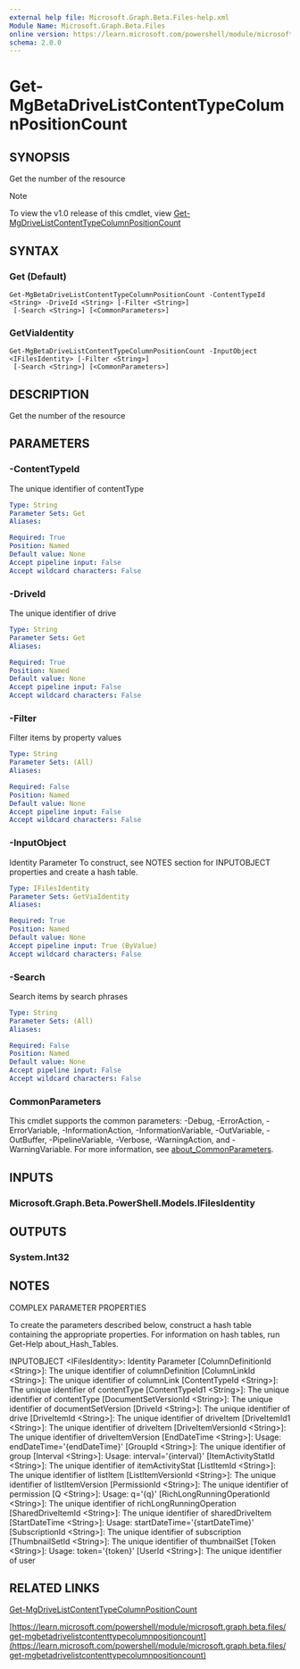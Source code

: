 ```yaml
---
external help file: Microsoft.Graph.Beta.Files-help.xml
Module Name: Microsoft.Graph.Beta.Files
online version: https://learn.microsoft.com/powershell/module/microsoft.graph.beta.files/get-mgbetadrivelistcontenttypecolumnpositioncount
schema: 2.0.0
---
```


# Get-MgBetaDriveListContentTypeColumnPositionCount

## SYNOPSIS
Get the number of the resource

> [!NOTE]
> To view the v1.0 release of this cmdlet, view [Get-MgDriveListContentTypeColumnPositionCount](/powershell/module/Microsoft.Graph.Files/Get-MgDriveListContentTypeColumnPositionCount?view=graph-powershell-1.0)

## SYNTAX

### Get (Default)
```
Get-MgBetaDriveListContentTypeColumnPositionCount -ContentTypeId <String> -DriveId <String> [-Filter <String>]
 [-Search <String>] [<CommonParameters>]
```

### GetViaIdentity
```
Get-MgBetaDriveListContentTypeColumnPositionCount -InputObject <IFilesIdentity> [-Filter <String>]
 [-Search <String>] [<CommonParameters>]
```

## DESCRIPTION
Get the number of the resource

## PARAMETERS

### -ContentTypeId
The unique identifier of contentType

```yaml
Type: String
Parameter Sets: Get
Aliases:

Required: True
Position: Named
Default value: None
Accept pipeline input: False
Accept wildcard characters: False
```

### -DriveId
The unique identifier of drive

```yaml
Type: String
Parameter Sets: Get
Aliases:

Required: True
Position: Named
Default value: None
Accept pipeline input: False
Accept wildcard characters: False
```

### -Filter
Filter items by property values

```yaml
Type: String
Parameter Sets: (All)
Aliases:

Required: False
Position: Named
Default value: None
Accept pipeline input: False
Accept wildcard characters: False
```

### -InputObject
Identity Parameter
To construct, see NOTES section for INPUTOBJECT properties and create a hash table.

```yaml
Type: IFilesIdentity
Parameter Sets: GetViaIdentity
Aliases:

Required: True
Position: Named
Default value: None
Accept pipeline input: True (ByValue)
Accept wildcard characters: False
```

### -Search
Search items by search phrases

```yaml
Type: String
Parameter Sets: (All)
Aliases:

Required: False
Position: Named
Default value: None
Accept pipeline input: False
Accept wildcard characters: False
```

### CommonParameters
This cmdlet supports the common parameters: -Debug, -ErrorAction, -ErrorVariable, -InformationAction, -InformationVariable, -OutVariable, -OutBuffer, -PipelineVariable, -Verbose, -WarningAction, and -WarningVariable. For more information, see [about_CommonParameters](http://go.microsoft.com/fwlink/?LinkID=113216).

## INPUTS

### Microsoft.Graph.Beta.PowerShell.Models.IFilesIdentity
## OUTPUTS

### System.Int32
## NOTES
COMPLEX PARAMETER PROPERTIES

To create the parameters described below, construct a hash table containing the appropriate properties.
For information on hash tables, run Get-Help about_Hash_Tables.

INPUTOBJECT \<IFilesIdentity\>: Identity Parameter
  \[ColumnDefinitionId \<String\>\]: The unique identifier of columnDefinition
  \[ColumnLinkId \<String\>\]: The unique identifier of columnLink
  \[ContentTypeId \<String\>\]: The unique identifier of contentType
  \[ContentTypeId1 \<String\>\]: The unique identifier of contentType
  \[DocumentSetVersionId \<String\>\]: The unique identifier of documentSetVersion
  \[DriveId \<String\>\]: The unique identifier of drive
  \[DriveItemId \<String\>\]: The unique identifier of driveItem
  \[DriveItemId1 \<String\>\]: The unique identifier of driveItem
  \[DriveItemVersionId \<String\>\]: The unique identifier of driveItemVersion
  \[EndDateTime \<String\>\]: Usage: endDateTime='{endDateTime}'
  \[GroupId \<String\>\]: The unique identifier of group
  \[Interval \<String\>\]: Usage: interval='{interval}'
  \[ItemActivityStatId \<String\>\]: The unique identifier of itemActivityStat
  \[ListItemId \<String\>\]: The unique identifier of listItem
  \[ListItemVersionId \<String\>\]: The unique identifier of listItemVersion
  \[PermissionId \<String\>\]: The unique identifier of permission
  \[Q \<String\>\]: Usage: q='{q}'
  \[RichLongRunningOperationId \<String\>\]: The unique identifier of richLongRunningOperation
  \[SharedDriveItemId \<String\>\]: The unique identifier of sharedDriveItem
  \[StartDateTime \<String\>\]: Usage: startDateTime='{startDateTime}'
  \[SubscriptionId \<String\>\]: The unique identifier of subscription
  \[ThumbnailSetId \<String\>\]: The unique identifier of thumbnailSet
  \[Token \<String\>\]: Usage: token='{token}'
  \[UserId \<String\>\]: The unique identifier of user

## RELATED LINKS
[Get-MgDriveListContentTypeColumnPositionCount](/powershell/module/Microsoft.Graph.Files/Get-MgDriveListContentTypeColumnPositionCount?view=graph-powershell-1.0)

[https://learn.microsoft.com/powershell/module/microsoft.graph.beta.files/get-mgbetadrivelistcontenttypecolumnpositioncount](https://learn.microsoft.com/powershell/module/microsoft.graph.beta.files/get-mgbetadrivelistcontenttypecolumnpositioncount)


